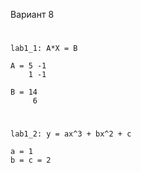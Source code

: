 Вариант 8
#
    lab1_1: A*X = B

    A = 5 -1     
        1 -1 

    B = 14
         6
    
#
    lab1_2: y = ax^3 + bx^2 + c

    a = 1 
    b = c = 2

 #   
